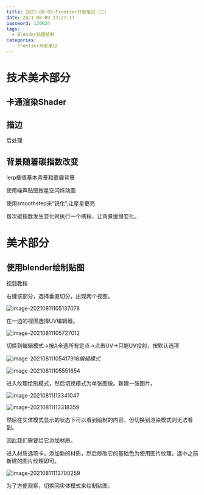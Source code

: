 ```yaml
---
title: 2021-08-09-Frontier开发笔记（三）
date: 2021-08-09 17:27:17
password: 130024
tags:
  - Blender贴图绘制
categories:
  - Frontier开发笔记 
---
```


# 技术美术部分



## 卡通渲染Shader





## 描边

后处理



## 背景随着碳指数改变

lerp插值基本背景和雾霾背景

使用噪声贴图做星空闪烁动画

使用smoothstep来“锐化”,让星星更亮



每次碳指数发生变化时执行一个携程，让背景缓慢变化。



# 美术部分

## 使用blender绘制贴图

[视频教程](https://www.bilibili.com/video/BV1w54y187nG/?spm_id_from=333.788.recommend_more_video.-1)

右键该部分，选择垂直切分，出现两个视图。

![image-20210811105137078](D:\Blog\blog\images\20210-08-09-小学期建造游戏Demo开发笔记（三）\image-20210811105137078-16286502992751-16286527735535.png)

在一边的视图选择UV编辑器。

![image-20210811105727012](D:\Blog\blog\images\20210-08-09-小学期建造游戏Demo开发笔记（三）\image-20210811105727012.png)

切换到编辑模式→按A全选所有定点→点击UV→只能UV投射，按默认选项

![image-20210811105417918](D:\Blog\blog\images\20210-08-09-小学期建造游戏Demo开发笔记（三）\image-20210811105417918-16286504605682.png)_编辑模式_

![image-20210811105551654](D:\Blog\blog\images\20210-08-09-小学期建造游戏Demo开发笔记（三）\image-20210811105551654-16286505538173.png)

进入纹理绘制模式，然后切换模式为单张图像。新建一张图片。

![image-20210811113341047](D:\Blog\blog\images\20210-08-09-小学期建造游戏Demo开发笔记（三）\image-20210811113341047.png)



![image-20210811113318359](D:\Blog\blog\images\20210-08-09-小学期建造游戏Demo开发笔记（三）\image-20210811113318359.png)

然后在实体模式显示的状态下可以看到绘制的内容。但切换到渲染模式则无法看到。

因此我们需要给它添加材质。

进入材质选项卡，添加新的材质，然后修改它的基础色为使用图片纹理，选中之前新建的图片纹理即可。

![image-20210811113700259](D:\Blog\blog\images\20210-08-09-小学期建造游戏Demo开发笔记（三）\image-20210811113700259.png)

为了方便观察，切换回实体模式来绘制贴图。

